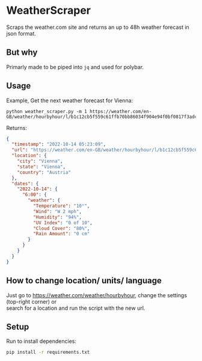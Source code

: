 # WeatherScraper
Scraps the weather.com site and returns an up to 48h weather forecast in json format.

## But why
Primarly made to be piped into `jq` and used for polybar.

## Usage

Example, Get the next weather forecast for Vienna:
```shell
python weather_scraper.py -m 1 https://weather.com/en-GB/weather/hourbyhour/l/b1c12cb5f559c61ffb70bb86034f904e94f0bf0817f3adc85177b27014c8fbe0 
```

Returns:
```json
{
  "timestamp": "2022-10-14 05:23:09",
  "url": "https://weather.com/en-GB/weather/hourbyhour/l/b1c12cb5f559c61ffb70bb86034f904e94f0bf0817f3adc85177b27014c8fbe0",
  "location": {
    "city": "Vienna",
    "state": "Vienna",
    "country": "Austria"
  },
  "dates": {
    "2022-10-14": {
      "6:00": {
        "weather": {
          "Temperature": "10°",
          "Wind": "W 2 mph",
          "Humidity": "94%",
          "UV Index": "0 of 10",
          "Cloud Cover": "80%",
          "Rain Amount": "0 cm"
        }
      }
    }
  }
}
```

## How to change location/ units/ language
Just go to https://weather.com/weather/hourbyhour, change the settings (top-right corner) or  
search for a location and run the script with the new url.


## Setup
Run to install dependencies: 
```bash
pip install -r requirements.txt
```

